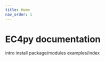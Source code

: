 ```yaml
---
title: Home
nav_order: 1
---
```



# EC4py documentation



   intro
   install
   package/modules
   examples/index

